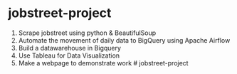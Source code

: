 # jobstreet-project

1. Scrape jobstreet using python & BeautifulSoup
2. Automate the movement of daily data to BigQuery using Apache Airflow 
3. Build a datawarehouse in Bigquery
4. Use Tableau for Data Visualization
5. Make a webpage to demonstrate work
#   j o b s t r e e t - p r o j e c t  
 